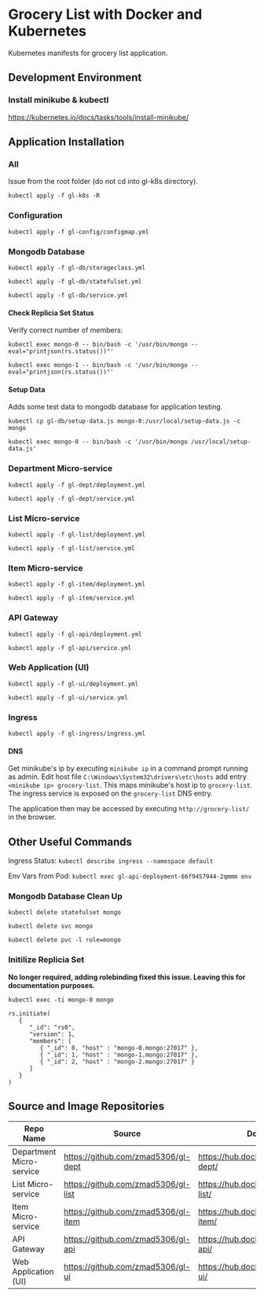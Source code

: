 # Grocery List with Docker and Kubernetes

Kubernetes manifests for grocery list application.

## Development Environment

### Install minikube & kubectl

https://kubernetes.io/docs/tasks/tools/install-minikube/

## Application Installation

### All

Issue from the root folder (do not cd into gl-k8s directory).

`kubectl apply -f gl-k8s -R`

### Configuration

`kubectl apply -f gl-config/configmap.yml`

### Mongodb Database

`kubectl apply -f gl-db/storageclass.yml`

`kubectl apply -f gl-db/statefulset.yml`

`kubectl apply -f gl-db/service.yml`

#### Check Replicia Set Status

Verify correct number of members:

`kubectl exec mongo-0 -- bin/bash -c '/usr/bin/mongo --eval="printjson(rs.status())"'`

`kubectl exec mongo-1 -- bin/bash -c '/usr/bin/mongo --eval="printjson(rs.status())"'`

#### Setup Data

Adds some test data to mongodb database for application testing.

`kubectl cp gl-db/setup-data.js mongo-0:/usr/local/setup-data.js -c mongo`

`kubectl exec mongo-0 -- bin/bash -c '/usr/bin/mongo /usr/local/setup-data.js'`

### Department Micro-service

`kubectl apply -f gl-dept/deployment.yml`

`kubectl apply -f gl-dept/service.yml`

### List Micro-service

`kubectl apply -f gl-list/deployment.yml`

`kubectl apply -f gl-list/service.yml`

### Item Micro-service

`kubectl apply -f gl-item/deployment.yml`

`kubectl apply -f gl-item/service.yml`

### API Gateway

`kubectl apply -f gl-api/deployment.yml`

`kubectl apply -f gl-api/service.yml`

### Web Application (UI)

`kubectl apply -f gl-ui/deployment.yml`

`kubectl apply -f gl-ui/service.yml`

### Ingress

`kubectl apply -f gl-ingress/ingress.yml`

#### DNS

Get minikube's ip by executing `minikube ip` in a command prompt running as admin. Edit host file `C:\Windows\System32\drivers\etc\hosts` add entry `<minikube ip> grocery-list`. This maps minikube's host ip to `grocery-list`. The ingress service is exposed on the `grocery-list` DNS entry.

The application then may be accessed by executing `http://grocery-list/` in the browser.

## Other Useful Commands

Ingress Status: `kubectl describe ingress --namespace default`

Env Vars from Pod: `kubectl exec gl-api-deployment-66f9457944-2qmmm env`

### Mongodb Database Clean Up

`kubectl delete statefulset mongo`

`kubectl delete svc mongo`

`kubectl delete pvc -l role=mongo`

### Initilize Replicia Set

**No longer required, adding rolebinding fixed this issue. Leaving this for documentation purposes.**

``` /bin/bash
kubectl exec -ti mongo-0 mongo

rs.initiate(
   {
      "_id": "rs0",
      "version": 1,
      "members": [
         { "_id": 0, "host" : "mongo-0.mongo:27017" },
         { "_id": 1, "host" : "mongo-1.mongo:27017" },
         { "_id": 2, "host" : "mongo-2.mongo:27017" }
      ]
   }
)
```

## Source and Image Repositories

| Repo Name                | Source                              | Docker Image                               |
| ------------------------ | ----------------------------------- | ------------------------------------------ |
| Department Micro-service | https://github.com/zmad5306/gl-dept | https://hub.docker.com/r/zmad5306/gl-dept/ |
| List Micro-service       | https://github.com/zmad5306/gl-list | https://hub.docker.com/r/zmad5306/gl-list/ |
| Item Micro-service       | https://github.com/zmad5306/gl-item | https://hub.docker.com/r/zmad5306/gl-item/ |
| API Gateway              | https://github.com/zmad5306/gl-api  | https://hub.docker.com/r/zmad5306/gl-api/  |
| Web Application (UI)     | https://github.com/zmad5306/gl-ui   | https://hub.docker.com/r/zmad5306/gl-ui/   |